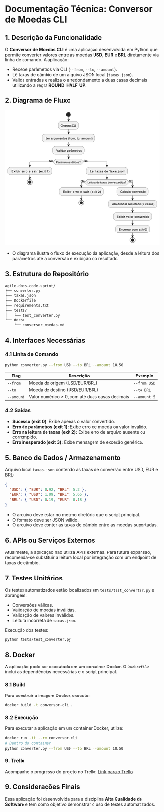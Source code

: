 # Documentação Técnica: Conversor de Moedas CLI

## 1. Descrição da Funcionalidade

O **Conversor de Moedas CLI** é uma aplicação desenvolvida em Python que permite converter valores entre as moedas **USD**, **EUR** e **BRL** diretamente via linha de comando. A aplicação:

- Recebe parâmetros via CLI (`--from`, `--to`, `--amount`).
- Lê taxas de câmbio de um arquivo JSON local (`taxas.json`).
- Valida entradas e realiza o arredondamento a duas casas decimais utilizando a regra **ROUND_HALF_UP**.

## 2. Diagrama de Fluxo

![Diagrama de Fluxo](Diagrama-converter.drawio.png)

- O diagrama ilustra o fluxo de execução da aplicação, desde a leitura dos parâmetros até a conversão e exibição do resultado.

## 3. Estrutura do Repositório

```
agile-docs-code-sprint/
├── converter.py
├── taxas.json
├── Dockerfile
├── requirements.txt
├── tests/
│   └── test_converter.py
└── docs/
    └── conversor_moedas.md
```

## 4. Interfaces Necessárias

### 4.1 Linha de Comando

```bash
python converter.py --from USD --to BRL --amount 10.50
```

| Flag       | Descrição                                       | Exemplo      |
| ---------- | ----------------------------------------------- | ------------ |
| `--from`   | Moeda de origem (USD/EUR/BRL)                   | `--from USD` |
| `--to`     | Moeda de destino (USD/EUR/BRL)                  | `--to BRL`   |
| `--amount` | Valor numérico ≥ 0, com até duas casas decimais | `--amount 5` |

### 4.2 Saídas

- **Sucesso (exit 0):** Exibe apenas o valor convertido.
- **Erro de parâmetros (exit 1):** Exibe erro de moeda ou valor inválido.
- **Erro na leitura de taxas (exit 2):** Exibe erro de arquivo ausente ou corrompido.
- **Erro inesperado (exit 3):** Exibe mensagem de exceção genérica.

## 5. Banco de Dados / Armazenamento

Arquivo local `taxas.json` contendo as taxas de conversão entre USD, EUR e BRL:

```json
{
  "USD": { "EUR": 0.92, "BRL": 5.2 },
  "EUR": { "USD": 1.09, "BRL": 5.65 },
  "BRL": { "USD": 0.19, "EUR": 0.18 }
}
```

- O arquivo deve estar no mesmo diretório que o script principal.
- O formato deve ser JSON válido.
- O arquivo deve conter as taxas de câmbio entre as moedas suportadas.

## 6. APIs ou Serviços Externos

Atualmente, a aplicação não utiliza APIs externas. Para futura expansão, recomenda-se substituir a leitura local por integração com um endpoint de taxas de câmbio.

## 7. Testes Unitários

Os testes automatizados estão localizados em `tests/test_converter.py` e abrangem:

- Conversões válidas.
- Validação de moedas inválidas.
- Validação de valores inválidos.
- Leitura incorreta de `taxas.json`.

Execução dos testes:

```bash
python tests/test_converter.py
```

## 8. Docker

A aplicação pode ser executada em um container Docker. O `Dockerfile` inclui as dependências necessárias e o script principal.

### 8.1 Build

Para construir a imagem Docker, execute:

```bash
docker build -t conversor-cli .
```

### 8.2 Execução

Para executar a aplicação em um container Docker, utilize:

```bash
docker run -it --rm conversor-cli
# Dentro do container
python converter.py --from USD --to BRL --amount 10.50
```

### 9. Trello

Acompanhe o progresso do projeto no Trello: [Link para o Trello](https://trello.com/invite/b/680e3cc627a97c7cb5e943b8/ATTI54411a6764711cf7ebea3c2c5a0ed31087AD9EC0/agile-docs-code-sprint)

## 9. Considerações Finais

Essa aplicação foi desenvolvida para a disciplina **Alta Qualidade de Software** e tem como objetivo demonstrar o uso de testes automatizados.

```

```
